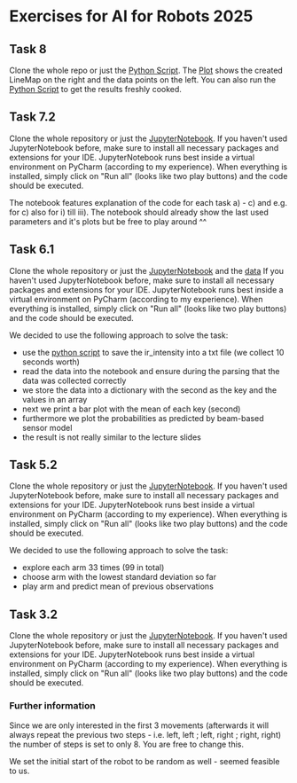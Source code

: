 # Exercises for AI for Robots 2025

## Task 8

Clone the whole repo or just the [Python Script](Task8/Task8.py).
The [Plot](Task8/LineMap.png) shows the created LineMap on the right and the data points on the left.
You can also run the [Python Script](Task8/Task8.py) to get the results freshly cooked.

## Task 7.2

Clone the whole repository or just the [JupyterNotebook](Task7/Task7.2.ipynb).
If you haven't used JupyterNotebook before, make sure to install all necessary packages and extensions for your IDE.
JupyterNotebook runs best inside a virtual environment on PyCharm (according to my experience).
When everything is installed, simply click on "Run all" (looks like two play buttons) and the code should be executed.

The notebook features explanation of the code for each task a) - c) and e.g. for c) also for i) till iii). The notebook 
should already show the last used parameters and it's plots but be free to play around ^^

## Task 6.1

Clone the whole repository or just the [JupyterNotebook](Task6/Task6.ipynb) and the [data](Task6/data.txt)
If you haven't used JupyterNotebook before, make sure to install all necessary packages and extensions for your IDE.
JupyterNotebook runs best inside a virtual environment on PyCharm (according to my experience).
When everything is installed, simply click on "Run all" (looks like two play buttons) and the code should be executed.

We decided to use the following approach to solve the task:
- use the [python script](Task6/task6.py) to save the ir_intensity into a txt file (we collect 10 seconds worth)
- read the data into the notebook and ensure during the parsing that the data was collected correctly
- we store the data into a dictionary with the second as the key and the values in an array
- next we print a bar plot with the mean of each key (second)
- furthermore we plot the probabilities as predicted by beam-based sensor model 
- the result is not really similar to the lecture slides


## Task 5.2

Clone the whole repository or just the [JupyterNotebook](Task5/Task5.2.ipynb).
If you haven't used JupyterNotebook before, make sure to install all necessary packages and extensions for your IDE.
JupyterNotebook runs best inside a virtual environment on PyCharm (according to my experience).
When everything is installed, simply click on "Run all" (looks like two play buttons) and the code should be executed.

We decided to use the following approach to solve the task:
- explore each arm 33 times (99 in total)
- choose arm with the lowest standard deviation so far
- play arm and predict mean of previous observations


## Task 3.2
Clone the whole repository or just the [JupyterNotebook](Task3/task3.ipynb).
If you haven't used JupyterNotebook before, make sure to install all necessary packages and extensions for your IDE.
JupyterNotebook runs best inside a virtual environment on PyCharm (according to my experience).
When everything is installed, simply click on "Run all" (looks like two play buttons) and the code should be executed.

### Further information

Since we are only interested in the first 3 movements (afterwards it will always repeat the previous two steps - i.e. left, left ; left, right ; right, right) the number of steps is set to only 8. You are free to change this.

We set the initial start of the robot to be random as well - seemed feasible to us.


